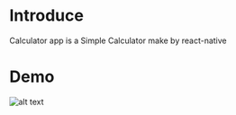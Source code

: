 # Introduce

Calculator app is a Simple Calculator make by react-native
# Demo

![alt text](http://sv1.upsieutoc.com/2016/12/16/ScreenShot2016-12-16at9.47.30AM.png)
